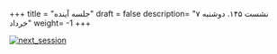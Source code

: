 +++
title = "جلسه آینده"
draft = false
description= "نشست ۱۴۵. دوشنبه ۷ خرداد"
weight= -1
+++

[![next_session](../../img/next_session.jpg)](../../img/next_session.jpg)
